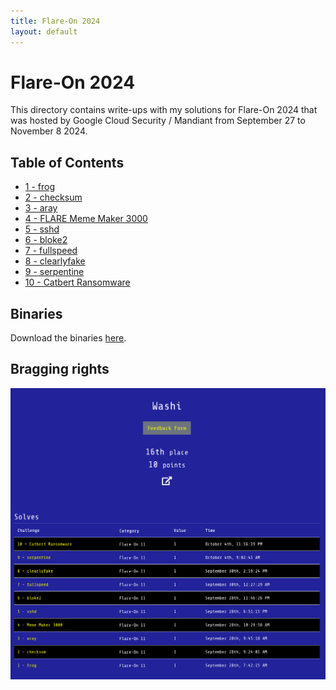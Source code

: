 ```yaml
---
title: Flare-On 2024
layout: default
---
```


# Flare-On 2024

This directory contains write-ups with my solutions for Flare-On 2024 that was hosted by Google Cloud Security / Mandiant from September 27 to November 8 2024. 

## Table of Contents

- [1 - frog](1)
- [2 - checksum](2)
- [3 - aray](3)
- [4 - FLARE Meme Maker 3000](4)
- [5 - sshd](5)
- [6 - bloke2](6)
- [7 - fullspeed](7)
- [8 - clearlyfake](8)
- [9 - serpentine](9)
- [10 - Catbert Ransomware](10)

## Binaries
Download the binaries [here](http://flare-on.com/files/Flare-On11_Challenges.zip).


## Bragging rights

![Achievements screen](solved-screenshot.png)